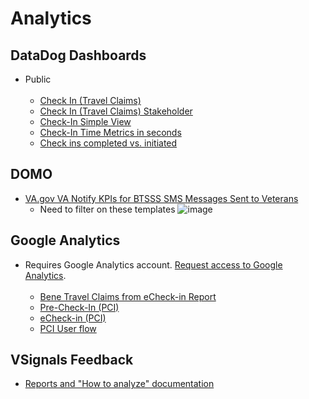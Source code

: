 # Analytics

## DataDog Dashboards

- Public <br/> <br/>
     - [Check In (Travel Claims)](https://vagov.ddog-gov.com/dashboard/5pd-req-u6d/check-in-travel-claims?refresh_mode=sliding&view=spans&from_ts=1704641526586&to_ts=1707319926586&live=true)
     - [Check In (Travel Claims) Stakeholder](https://app.ddog-gov.com/sb/f327ad72-c02a-11ec-a50a-da7ad0900007-a97e86a93c36244163f942ed0859de7b?refresh_mode=sliding&tpl_var_env%5B0%5D=eks-prod&from_ts=1703524114192&to_ts=1706116114192&live=true)
     - [Check-In Simple View](https://app.ddog-gov.com/sb/afc0766e-74a2-11ec-a15a-da7ad0900007-656d5fd1f385d165c9ce28403df3a8c4?refresh_mode=sliding&from_ts=1703522923071&to_ts=1706114923071&live=true)
     - [Check-In Time Metrics in seconds](https://app.ddog-gov.com/sb/afc0766e-74a2-11ec-a15a-da7ad0900007-023e70fff5e0b68e7a22c36867342e09?refresh_mode=sliding&from_ts=1703523118249&to_ts=1706115118249&live=true)
     - [Check ins completed vs. initiated](https://vagov.ddog-gov.com/dashboard/gjx-4i9-de3/check-ins-initiated-and-completed-vets-api?refresh_mode=sliding&view=spans&from_ts=1708454032764&to_ts=1708540432764&live=true)
       
## DOMO
- [VA.gov VA Notify KPIs for BTSSS SMS Messages Sent to Veterans](https://va-gov.domo.com/page/2040841289?userId=938213710)
    - Need to filter on these templates
     ![image](https://github.com/department-of-veterans-affairs/va.gov-team/assets/86678742/9ba56a3d-a978-4f45-a63f-c355aa647556)


## Google Analytics

- Requires Google Analytics account. [Request access to Google Analytics](https://depo-platform-documentation.scrollhelp.site/analytics-monitoring/new-users-to-google-analytics#NewUserstoGoogleAnalytics-HowtogetaccesstoGoogleAnalytics). <br/> <br/>
     - [Bene Travel Claims from eCheck-in Report](https://analytics.google.com/analytics/web/#/dashboard/-LnfQTl3ShO8HbLIPQ7ZEQ/a50123418w177519031p176188361/_u.dateOption=last7days/)
     - [Pre-Check-In (PCI)](https://analytics.google.com/analytics/web/#/dashboard/DgeEvA4JTruKLAW444xXOg/a50123418w177519031p176188361/_u.dateOption=last7days/)
     - [eCheck-in (PCI)](https://analytics.google.com/analytics/web/#/dashboard/1iHzB1FJTq6wHfngzN0LQg/a50123418w177519031p176188361/_u.dateOption=last7days/)
     - [PCI User flow](https://analytics.google.com/analytics/web/#/dashboard/WXPApEi8RmGvA8t5236Zzw/a50123418w177519031p176188361/_u.dateOption=last7days/)


## VSignals Feedback
- [Reports and "How to analyze" documentation](https://github.com/department-of-veterans-affairs/va.gov-team/tree/master/products/health-care/checkin/research/VSignals)
